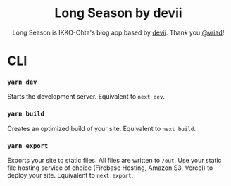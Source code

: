 <p align="center">
  <h1 align="center">Long Season by devii</h1>
</p>
<p align="center">
  Long Season is IKKO-Ohta's blog app based by <a href="https://github.com/vriad/devii" target="_blank">devii</a>. 
  Thank you <a href="https://twitter.com/vriad" target="_blank">@vriad</a>!
</p>


# CLI

### `yarn dev`

Starts the development server. Equivalent to `next dev`.

### `yarn build`

Creates an optimized build of your site. Equivalent to `next build`.

### `yarn export`

Exports your site to static files. All files are written to `/out`. Use your static file hosting service of choice (Firebase Hosting, Amazon S3, Vercel) to deploy your site. Equivalent to `next export`.
